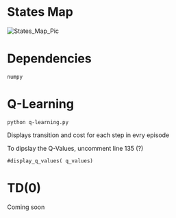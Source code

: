 # States Map
![States_Map_Pic]("states_map.jpg")
# Dependencies
```
numpy
```
# Q-Learning
```
python q-learning.py
```
Displays transition and cost for each step in evry episode

To dipslay the Q-Values, uncomment line 135 (?)
```
#display_q_values( q_values)
```
# TD(0)
Coming soon
